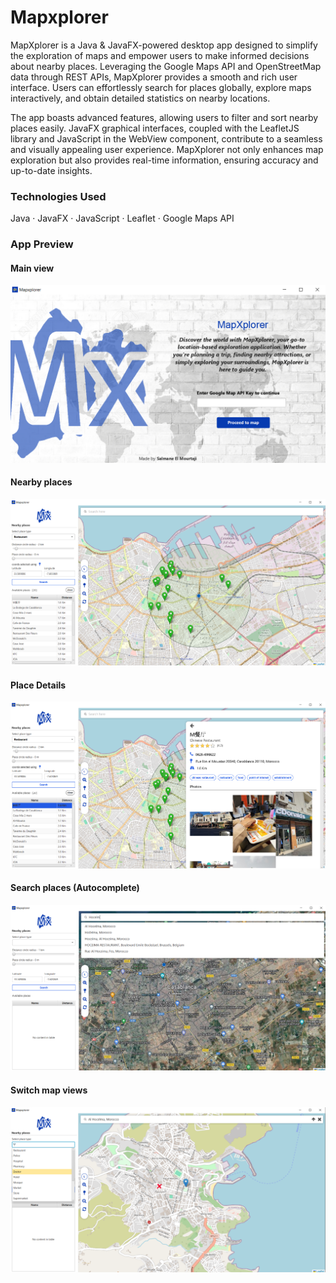 # Mapxplorer
MapXplorer is a Java & JavaFX-powered desktop app designed to simplify the exploration of maps and empower users to make informed decisions about nearby places. Leveraging the Google Maps API and OpenStreetMap data through REST APIs, MapXplorer provides a smooth and rich user interface. Users can effortlessly search for places globally, explore maps interactively, and obtain detailed statistics on nearby locations.

The app boasts advanced features, allowing users to filter and sort nearby places easily. JavaFX graphical interfaces, coupled with the LeafletJS library and JavaScript in the WebView component, contribute to a seamless and visually appealing user experience. MapXplorer not only enhances map exploration but also provides real-time information, ensuring accuracy and up-to-date insights.

### Technologies Used
Java · JavaFX · JavaScript · Leaflet · Google Maps API 
### App Preview
#### Main view
![Screenshot 1](readme_images%2FScreenshot%20%2831%29.png)

#### Nearby places
![Screenshot 2](readme_images%2FScreenshot%20%281%29.png)

#### Place Details
![Screenshot 3](readme_images%2FScreenshot%20%282%29.png)

#### Search places (Autocomplete)
![Screenshot 4](readme_images%2FScreenshot%20%283%29.png)

#### Switch map views
![Screenshot 5](readme_images%2FScreenshot%20%284%29.png)
